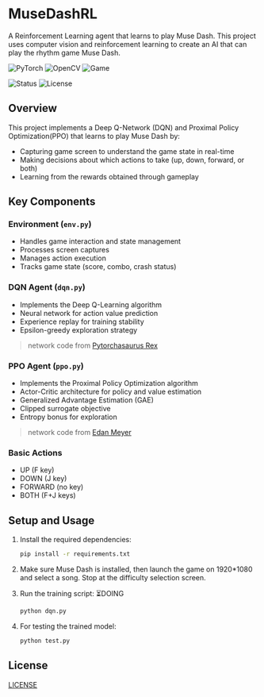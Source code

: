 # MuseDashRL

A Reinforcement Learning agent that learns to play Muse Dash. This project uses computer vision and reinforcement learning to create an AI that can play the rhythm game Muse Dash.

![PyTorch](https://img.shields.io/badge/PyTorch-2.6.0-red)
![OpenCV](https://img.shields.io/badge/OpenCV-4.11.0-green)
![Game](https://img.shields.io/badge/Game-MuseDash-pink)

![Status](https://img.shields.io/badge/Status-In_Development-yellow)
![License](https://img.shields.io/badge/License-MIT-blue)

## Overview

This project implements a Deep Q-Network (DQN) and Proximal Policy Optimization(PPO) that learns to play Muse Dash by:
- Capturing game screen to understand the game state in real-time
- Making decisions about which actions to take (up, down, forward, or both)
- Learning from the rewards obtained through gameplay

## Key Components

### Environment (`env.py`)
- Handles game interaction and state management
- Processes screen captures
- Manages action execution
- Tracks game state (score, combo, crash status)

### DQN Agent (`dqn.py`)
- Implements the Deep Q-Learning algorithm
- Neural network for action value prediction
- Experience replay for training stability
- Epsilon-greedy exploration strategy
> network code from [Pytorchasaurus Rex](https://github.com/Lumotheninja/dino-reinforcement-learning/tree/master)

### PPO Agent (`ppo.py`)
- Implements the Proximal Policy Optimization algorithm
- Actor-Critic architecture for policy and value estimation
- Generalized Advantage Estimation (GAE)
- Clipped surrogate objective
- Entropy bonus for exploration
> network code from [Edan Meyer](https://colab.research.google.com/drive/1MsRlEWRAk712AQPmoM9X9E6bNeHULRDb?usp=sharing#scrollTo=RZOgKa5nzG5Y)

### Basic Actions
- UP (F key)
- DOWN (J key) 
- FORWARD (no key)
- BOTH (F+J keys)

## Setup and Usage

1. Install the required dependencies:
   ```bash
   pip install -r requirements.txt
   ```

2. Make sure Muse Dash is installed, then launch the game on 1920*1080 and select a song.
Stop at the difficulty selection screen.

3. Run the training script: ⏳DOING
   ```bash
   python dqn.py
   ```

4. For testing the trained model:
   ```bash
   python test.py
   ```

## License

[LICENSE](./LICENSE)
